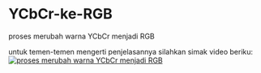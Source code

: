 # YCbCr-ke-RGB
proses merubah warna YCbCr menjadi RGB

untuk temen-temen mengerti penjelasannya silahkan simak video beriku:
[![proses merubah warna YCbCr menjadi RGB](https://img.youtube.com/vi/bWmC-7d3fIY/0.jpg)](https://www.youtube.com/watch?v=bWmC-7d3fIY)
